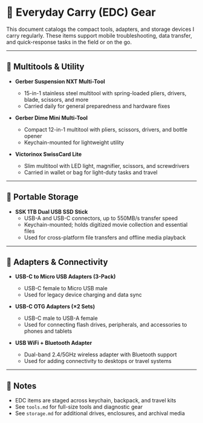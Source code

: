 # 🧳 Everyday Carry (EDC) Gear

This document catalogs the compact tools, adapters, and storage devices I carry regularly. These items support mobile troubleshooting, data transfer, and quick-response tasks in the field or on the go.

---

## 🔧 Multitools & Utility

- **Gerber Suspension NXT Multi-Tool**
  - 15-in-1 stainless steel multitool with spring-loaded pliers, drivers, blade, scissors, and more
  - Carried daily for general preparedness and hardware fixes

- **Gerber Dime Mini Multi-Tool**
  - Compact 12-in-1 multitool with pliers, scissors, drivers, and bottle opener
  - Keychain-mounted for lightweight utility

- **Victorinox SwissCard Lite**
  - Slim multitool with LED light, magnifier, scissors, and screwdrivers
  - Carried in wallet or bag for light-duty tasks and travel

---

## 💾 Portable Storage

- **SSK 1TB Dual USB SSD Stick**
  - USB-A and USB-C connectors, up to 550MB/s transfer speed
  - Keychain-mounted; holds digitized movie collection and essential files
  - Used for cross-platform file transfers and offline media playback

---

## 🔌 Adapters & Connectivity

- **USB-C to Micro USB Adapters (3-Pack)**
  - USB-C female to Micro USB male
  - Used for legacy device charging and data sync

- **USB-C OTG Adapters (×2 Sets)**
  - USB-C male to USB-A female
  - Used for connecting flash drives, peripherals, and accessories to phones and tablets

- **USB WiFi + Bluetooth Adapter**
  - Dual-band 2.4/5GHz wireless adapter with Bluetooth support
  - Used for adding connectivity to desktops or travel systems

---

## 🧠 Notes

- EDC items are staged across keychain, backpack, and travel kits
- See `tools.md` for full-size tools and diagnostic gear
- See `storage.md` for additional drives, enclosures, and archival media
